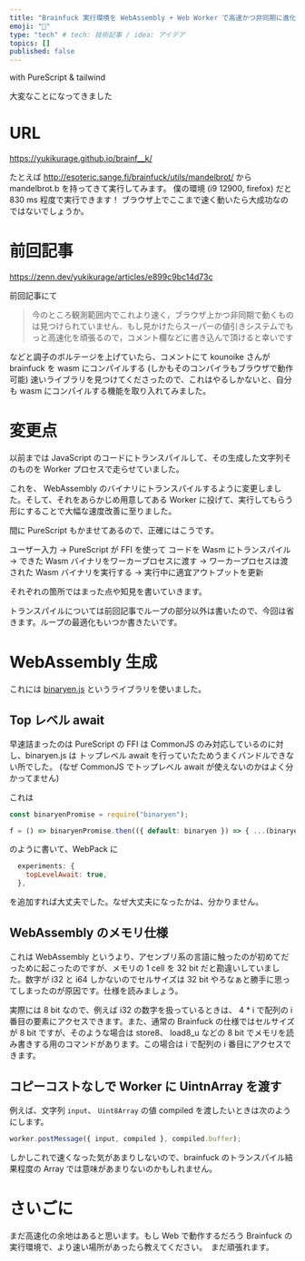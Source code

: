 ```yaml
---
title: "Brainfuck 実行環境を WebAssembly + Web Worker で高速かつ非同期に進化させた"
emoji: "🐒"
type: "tech" # tech: 技術記事 / idea: アイデア
topics: []
published: false
---
```


with PureScript & tailwind

大変なことになってきました

# URL

https://yukikurage.github.io/brainf__k/

たとえば http://esoteric.sange.fi/brainfuck/utils/mandelbrot/ から mandelbrot.b を持ってきて実行してみます。
僕の環境 (i9 12900, firefox) だと 830 ms 程度で実行できます！ ブラウザ上でここまで速く動いたら大成功なのではないでしょうか。

# 前回記事

https://zenn.dev/yukikurage/articles/e899c9bc14d73c

前回記事にて

> 今のところ観測範囲内でこれより速く，ブラウザ上かつ非同期で動くものは見つけられていません．もし見かけたらスーパーの値引きシステムでもっと高速化を頑張るので，コメント欄などに書き込んで頂けると幸いです

などと調子のボルテージを上げていたら、コメントにて kounoike さんが brainfuck を wasm にコンパイルする (しかもそのコンパイラもブラウザで動作可能) 速いライブラリを見つけてくださったので、これはやるしかないと、自分も wasm にコンパイルする機能を取り入れてみました。

# 変更点

以前までは JavaScript のコードにトランスパイルして、その生成した文字列そのものを Worker プロセスで走らせていました。

これを、 WebAssembly のバイナリにトランスパイルするように変更しました。そして、それをあらかじめ用意してある Worker に投げて、実行してもらう形にすることで大幅な速度改善に至りました。

間に PureScript もかませてあるので、正確にはこうです。

ユーザー入力 → PureScript が FFI を使って コードを Wasm にトランスパイル → できた Wasm バイナリをワーカープロセスに渡す → ワーカープロセスは渡された Wasm バイナリを実行する → 実行中に適宜アウトプットを更新

それぞれの箇所ではまった点や知見を書いていきます。

トランスパイルについては前回記事でループの部分以外は書いたので、今回は省きます。ループの最適化もいつか書きたいです。

# WebAssembly 生成

これには [binaryen.js](https://github.com/AssemblyScript/binaryen.js/) というライブラリを使いました。

## Top レベル await

早速詰まったのは PureScript の FFI は CommonJS のみ対応しているのに対し、binaryen.js は トップレベル await を行っていたためうまくバンドルできない所でした。 (なぜ CommonJS でトップレベル await が使えないのかはよく分かってません)

これは

```javascript
const binaryenPromise = require("binaryen");

f = () => binaryenPromise.then(({ default: binaryen }) => { ...(binaryen を使った処理) } )
```

のように書いて、WebPack に

```js
  experiments: {
    topLevelAwait: true,
  },
```

を追加すれば大丈夫でした。なぜ大丈夫になったかは、分かりません。

## WebAssembly のメモリ仕様

これは WebAssembly というより、アセンブリ系の言語に触ったのが初めてだっために起こったのですが、メモリの 1 cell を 32 bit だと勘違いしていました。数字が i32 と i64 しかないのでセルサイズは 32 bit やろなぁと勝手に思ってしまったのが原因です。仕様を読みましょう。

実際には 8 bit なので、例えば i32 の数字を扱っているときは、 4 \* i で配列の i 番目の要素にアクセスできます。また、通常の Brainfuck の仕様ではセルサイズが 8 bit ですが、そのような場合は store8、 load8_u などの 8 bit でメモリを読み書きする用のコマンドがあります。この場合は i で配列の i 番目にアクセスできます。

## コピーコストなしで Worker に UintnArray を渡す

例えば、文字列 `input`、 `Uint8Array` の値 compiled を渡したいときは次のようにします。

```js
worker.postMessage({ input, compiled }, compiled.buffer);
```

しかしこれで速くなった気があまりしないので、brainfuck のトランスパイル結果程度の Array では意味があまりないのかもしれません。

# さいごに

まだ高速化の余地はあると思います。もし Web で動作するだろう Brainfuck の実行環境で、より速い場所があったら教えてください。　まだ頑張れます。
